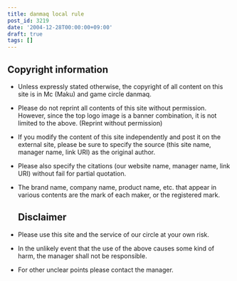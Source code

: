 ```yaml
---
title: danmaq local rule
post_id: 3219
date: '2004-12-28T00:00:00+09:00'
draft: true
tags: []
---
```


## Copyright information

*   Unless expressly stated otherwise, the copyright of all content on this site is in Mc (Maku) and game circle danmaq.
*   Please do not reprint all contents of this site without permission. However, since the top logo image is a banner combination, it is not limited to the above. (Reprint without permission)
*   If you modify the content of this site independently and post it on the external site, please be sure to specify the source (this site name, manager name, link URI) as the original author.
*   Please also specify the citations (our website name, manager name, link URI) without fail for partial quotation.
*   The brand name, company name, product name, etc. that appear in various contents are the mark of each maker, or the registered mark.
    
    ## Disclaimer
    

*   Please use this site and the service of our circle at your own risk.
*   In the unlikely event that the use of the above causes some kind of harm, the manager shall not be responsible.
*   For other unclear points please contact the manager.
